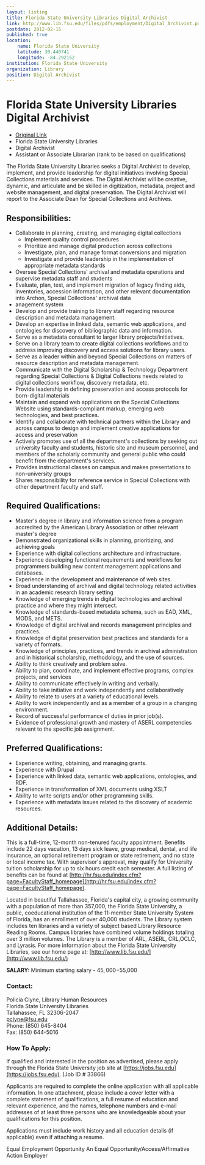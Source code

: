 ```yaml
---
layout: listing
title: Florida State University Libraries Digital Archivist
link: http://www.lib.fsu.edu/files/pdfs/employment/Digital_Archivist.pdf
postdate: 2012-02-15
published: true
location:
    name: Florida State University
    latitude: 30.440741
    longitude: -84.292152
institution: Florida State University
organization: Library
position: Digital Archivist
---
```


# Florida State University Libraries Digital Archivist

*  [Original Link](http://www.lib.fsu.edu/files/pdfs/employment/Digital_Archivist.pdf)
*  Florida State University Libraries
*  Digital Archivist
*  Assistant or Associate Librarian (rank to be based on qualifications)

The Florida State University Libraries seeks a Digital Archivist to develop, implement, and provide leadership for digital initiatives involving Special Collections materials and services. The Digital Archivist will be creative, dynamic, and articulate and be skilled in digitization, metadata, project and website management, and digital preservation. The Digital Archivist will report to the Associate Dean for Special Collections and Archives.


## Responsibilities:
*  Collaborate in planning, creating, and managing digital collections
    *  Implement quality control procedures
    *  Prioritize and manage digital production across collections
    *  Investigate, plan, and manage format conversions and migration
    *  Investigate and provide leadership in the implementation of appropriate metadata standards
*  Oversee Special Collections' archival and metadata operations and supervise metadata staff and students
*  Evaluate, plan, test, and implement migration of legacy finding aids, inventories, accession information, and other relevant documentation into Archon, Special Collections' archival data
*  anagement system
*  Develop and provide training to library staff regarding resource description and metadata management.
*  Develop an expertise in linked data, semantic web applications, and ontologies for discovery of bibliographic data and information.
*  Serve as a metadata consultant to larger library projects/initiatives.
*  Serve on a library team to create digital collections workflows and to address improving discovery and access solutions for library users.
*  Serve as a leader within and beyond Special Collections on matters of resource description and metadata management.
*  Communicate with the Digital Scholarship & Technology Department regarding Special Collections & Digital Collections needs related to digital collections workflow, discovery metadata, etc.
*  Provide leadership in defining preservation and access protocols for born-digital materials
*  Maintain and expand web applications on the Special Collections Website using standards-compliant markup, emerging web technologies, and best practices.
*  Identify and collaborate with technical partners within the Library and across campus to design and implement creative applications for access and preservation
*  Actively promotes use of all the department's collections by seeking out university faculty and students, historic site and museum personnel, and members of the scholarly community and general public who could benefit from the department's services.
*  Provides instructional classes on campus and makes presentations to non-university groups
*  Shares responsibility for reference service in Special Collections with other department faculty and staff.


## Required Qualifications:
*  Master's degree in library and information science from a program accredited by the American Library Association or other relevant master's degree
*  Demonstrated organizational skills in planning, prioritizing, and achieving goals
*  Experience with digital collections architecture and infrastructure.
*  Experience developing functional requirements and workflows for programmers building new content management applications and databases.
*  Experience in the development and maintenance of web sites.
*  Broad understanding of archival and digital technology related activities in an academic research library setting
*  Knowledge of emerging trends in digital technologies and archival practice and where they might intersect.
*  Knowledge of standards-based metadata schema, such as EAD, XML, MODS, and METS.
*  Knowledge of digital archival and records management principles and practices.
*  Knowledge of digital preservation best practices and standards for a variety of formats.
*  Knowledge of principles, practices, and trends in archival administration and in historical scholarship, methodology, and the use of sources.
*  Ability to think creatively and problem solve.
*  Ability to plan, coordinate, and implement effective programs, complex projects, and services
*  Ability to communicate effectively in writing and verbally.
*  Ability to take initiative and work independently and collaboratively
*  Ability to relate to users at a variety of educational levels.
*  Ability to work independently and as a member of a group in a changing environment.
*  Record of successful performance of duties in prior job(s).
*  Evidence of professional growth and mastery of ASERL competencies relevant to the specific job assignment.


## Preferred Qualifications:
*  Experience writing, obtaining, and managing grants.
*  Experience with Drupal
*  Experience with linked data, semantic web applications, ontologies, and RDF.
*  Experience in transformation of XML documents using XSLT
*  Ability to write scripts and/or other programming skills.
*  Experience with metadata issues related to the discovery of academic resources.


## Additional Details:
This is a full-time, 12-month non-tenured faculty appointment. Benefits include 22 days vacation, 13 days sick leave, group medical, dental, and life insurance, an optional retirement program or state retirement, and no state or local income tax. With supervisor's approval, may qualify for University tuition scholarship for up to six hours credit each semester. A full listing of benefits can be found at [http://hr.fsu.edu/index.cfm?page=FacultyStaff_homepage](http://hr.fsu.edu/index.cfm?page=FacultyStaff_homepage).

Located in beautiful Tallahassee, Florida's capital city, a growing community with a population of more than 357,000, the Florida State University, a public, coeducational institution of the 11-member State University System of Florida, has an enrollment of over 40,000 students. The Library system includes ten libraries and a variety of subject based Library Resource Reading Rooms. Campus libraries have combined volume holdings totaling over 3 million volumes. The Library is a member of ARL, ASERL, CRL,OCLC, and Lyrasis. For more information about the Florida State University Libraries, see our home page at: [http://www.lib.fsu.edu/](http://www.lib.fsu.edu/)


**SALARY:** Minimum starting salary - $45,000-$55,000


### Contact:
Policia Clyne, Library Human Resources  
Florida State University Libraries  
Tallahassee, FL 32306-2047  
pclyne@fsu.edu  
Phone: (850) 645-8404  
Fax: (850) 644-5016  


### How To Apply:
If qualified and interested in the position as advertised, please apply through the Florida State University job site at [https://jobs.fsu.edu](https://jobs.fsu.edu). (Job ID # 33866)

Applicants are required to complete the online application with all applicable information. In one attachment, please include a cover letter with a complete statement of qualifications, a full resume of education and relevant experience, and the names, telephone numbers and e-mail addresses of at least three persons who are knowledgeable about your qualifications for this position.

Applications must include work history and all education details (if applicable) even if attaching a resume.


Equal Employment Opportunity
An Equal Opportunity/Access/Affirmative Action Employer